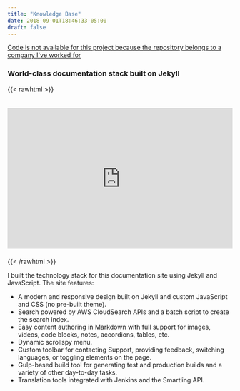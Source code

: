 ```yaml
---
title: "Knowledge Base"
date: 2018-09-01T18:46:33-05:00
draft: false
---
```


[Code is not available for this project because the repository belongs to a company I've worked for](/work/api-keys-app/)

### World-class documentation stack built on Jekyll

{{< rawhtml >}}
<iframe style="margin:20px 0px 20px 0px;" width="100%" height="315" src="https://www.youtube.com/embed/T2efUzTeHzk" frameborder="0" allow="accelerometer; autoplay; encrypted-media; gyroscope; picture-in-picture" allowfullscreen></iframe>
{{< /rawhtml >}}

I built the technology stack for this documentation site using Jekyll and JavaScript. The site features:

* A modern and responsive design built on Jekyll and custom JavaScript and CSS (no pre-built theme).
* Search powered by AWS CloudSearch APIs and a batch script to create the search index.
* Easy content authoring in Markdown with full support for images, videos, code blocks, notes, accordions, tables, etc.
* Dynamic scrollspy menu.
* Custom toolbar for contacting Support, providing feedback, switching languages, or toggling elements on the page.
* Gulp-based build tool for generating test and production builds and a variety of other day-to-day tasks.
* Translation tools integrated with Jenkins and the Smartling API.

